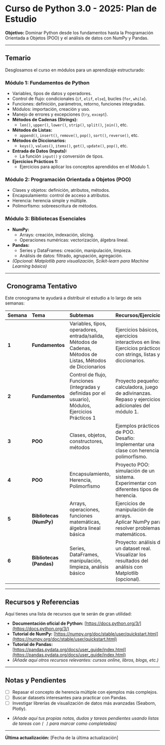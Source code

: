 # Curso de Python 3.0 - 2025: Plan de Estudio 

**Objetivo:** Dominar Python desde los fundamentos hasta la Programación Orientada a Objetos (POO) y el análisis de datos con NumPy y Pandas.

---

##  Temario

Desglosamos el curso en módulos para un aprendizaje estructurado:

###  Módulo 1: Fundamentos de Python

*   Variables, tipos de datos y operadores.
*   Control de flujo: condicionales (`if`, `elif`, `else`), bucles (`for`, `while`).
*   Funciones: definición, parámetros, retorno, funciones integradas.
*   Módulos: importación, creación y uso.
*   Manejo de errores y excepciones (`try`, `except`).
*   **Métodos de Cadenas (Strings):**
    *   `len()`, `upper()`, `lower()`, `strip()`, `split()`, `join()`, etc.
*   **Métodos de Listas:**
    *   `append()`, `insert()`, `remove()`, `pop()`, `sort()`, `reverse()`, etc.
*   **Métodos de Diccionarios:**
    *   `keys()`, `values()`, `items()`, `get()`, `update()`, `pop()`, etc.
*   **Entrada de Datos (Inputs):**
    *   La función `input()` y conversión de tipos.
*   **Ejercicios Prácticos 1:**
    *   Ejercicios para aplicar los conceptos aprendidos en el Módulo 1.

###  Módulo 2: Programación Orientada a Objetos (POO)

*   Clases y objetos: definición, atributos, métodos.
*   Encapsulamiento: control de acceso a atributos.
*   Herencia: herencia simple y múltiple.
*   Polimorfismo: sobreescritura de métodos.

###  Módulo 3: Bibliotecas Esenciales

*   **NumPy:**
    *   Arrays: creación, indexación, slicing.
    *   Operaciones numéricas: vectorización, álgebra lineal.
*   **Pandas:**
    *   Series y DataFrames: creación, manipulación, limpieza.
    *   Análisis de datos: filtrado, agrupación, agregación.
*   *(Opcional: Matplotlib para visualización, Scikit-learn para Machine Learning básico)*

---

## ️ Cronograma Tentativo

Este cronograma te ayudará a distribuir el estudio a lo largo de seis semanas:

| Semana | Tema                      | Subtemas                                                                                                                              | Recursos/Ejercicios                                                                                                                                                              |
| :----- | :------------------------ | :------------------------------------------------------------------------------------------------------------------------------------ | :-------------------------------------------------------------------------------------------------------------------------------------------------------------------------------- |
| **1**  | **Fundamentos**           | Variables, tipos, operadores, entrada/salida, Métodos de Cadenas, Métodos de Listas, Métodos de Diccionarios                                | Ejercicios básicos, ejercicios interactivos en línea.<br> Ejercicios prácticos con strings, listas y diccionarios.                                                                     |
| **2**  | **Fundamentos**           | Control de flujo, Funciones (integradas y definidas por el usuario), Módulos, Ejercicios Prácticos 1                                     | Proyecto pequeño: calculadora, juego de adivinanzas.<br>  Repaso y ejercicios adicionales del módulo 1.                                                                         |
| **3**  | **POO**                   | Clases, objetos, constructores, métodos                                                                                              | Ejemplos prácticos de POO.<br>  Desafío: Implementar una clase con herencia y polimorfismo.                                                                                         |
| **4**  | **POO**                   | Encapsulamiento, Herencia, Polimorfismo                                                                                             | Proyecto POO: simulación de un sistema.<br>  Experimentar con diferentes tipos de herencia.                                                                                     |
| **5**  | **Bibliotecas (NumPy)**   | Arrays, operaciones, funciones matemáticas, álgebra lineal básica                                                                       | Ejercicios de manipulación de arrays.<br>  Aplicar NumPy para resolver problemas matemáticos.                                                                                        |
| **6**  | **Bibliotecas (Pandas)**  | Series, DataFrames, manipulación, limpieza, análisis básico                                                                            | Proyecto: análisis de un dataset real.<br>  Visualizar los resultados del análisis con Matplotlib (opcional).                                                                     |

---

##  Recursos y Referencias

Aquí tienes una lista de recursos que te serán de gran utilidad:

*   **Documentación oficial de Python:** [https://docs.python.org/3/](https://docs.python.org/3/)
*   **Tutorial de NumPy:** [https://numpy.org/doc/stable/user/quickstart.html](https://numpy.org/doc/stable/user/quickstart.html)
*   **Tutorial de Pandas:** [https://pandas.pydata.org/docs/user_guide/index.html](https://pandas.pydata.org/docs/user_guide/index.html)
*   *(Añade aquí otros recursos relevantes: cursos online, libros, blogs, etc.)*

---

##  Notas y Pendientes

*   [ ] Repasar el concepto de herencia múltiple con ejemplos más complejos.
*   [ ] Buscar datasets interesantes para practicar con Pandas.
*   [ ] Investigar librerías de visualización de datos más avanzadas (Seaborn, Plotly).
*   *(Añade aquí tus propias notas, dudas y tareas pendientes usando listas de tareas con `[ ]` para marcar como completadas)*

---

**Última actualización:** \[Fecha de la última actualización]


